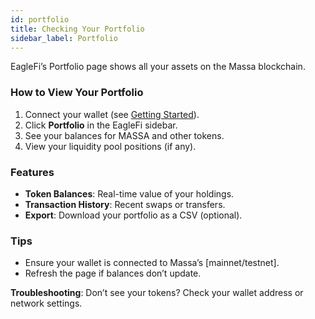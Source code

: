 ```yaml
---
id: portfolio
title: Checking Your Portfolio
sidebar_label: Portfolio
---
```


EagleFi’s Portfolio page shows all your assets on the Massa blockchain.

### How to View Your Portfolio
1. Connect your wallet (see [Getting Started](#getting-started)).
2. Click **Portfolio** in the EagleFi sidebar.
3. See your balances for MASSA and other tokens.
4. View your liquidity pool positions (if any).

### Features
- **Token Balances**: Real-time value of your holdings.
- **Transaction History**: Recent swaps or transfers. <!-- Q4: Does Portfolio show history? -->
- **Export**: Download your portfolio as a CSV (optional). <!-- Q5: Is this feature available? -->

### Tips
- Ensure your wallet is connected to Massa’s [mainnet/testnet].
- Refresh the page if balances don’t update.

**Troubleshooting**: Don’t see your tokens? Check your wallet address or network settings.